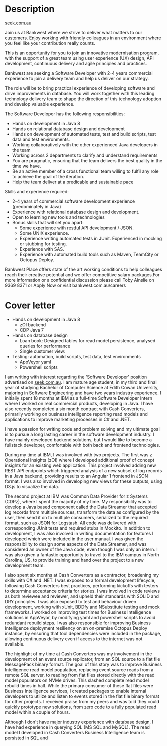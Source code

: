 # Description

[seek.com.au](https://www.seek.com.au/job/35235521)

Join us at Bankwest where we strive to deliver what matters to our customers. Enjoy working with friendly colleagues in an environment where you feel like your contribution really counts.

This is an opportunity for you to join an innovative modernisation program, with the support of a great team using user experience (UX) design, API development, continuous delivery and agile principles and practices.

Bankwest are seeking a Software Developer with 2-4 years commercial experience to join a delivery team and help us deliver on our strategy.

The role will be to bring practical experience of developing software and drive improvements in database. You will work together with this leading technology delivery team to shape the direction of this technology adoption and develop valuable experience.

The Software Developer has the following responsibilities:

- Hands on development in Java 8
- Hands on relational database design and development
- Hands on development of automated tests, test and build scripts, test data and test environments.
- Working collaboratively with the other experienced Java developers in the team
- Working across 2 departments to clarify and understand requirements
- You are pragmatic, ensuring that the team delivers the best quality in the time we have.
- Be an active member of a cross functional team willing to fulfil any role to achieve the goal of the iteration.
- Help the team deliver at a predicable and sustainable pace

Skills and experience required:

- 2-4 years of commercial software development experience (predominately in Java)
- Experience with relational database design and development.
- Open to learning new tools and technologies
- Bonus skills that will set you apart:
    - Some experience with restful API development / JSON.
    - Some UNIX experience.
    - Experience writing automated tests in JUnit. Experienced in mocking or stubbing for testing.
    - Experience with SAS.
    - Experience with automated build tools such as Maven, TeamCity or Octopus Deploy.
 
Bankwest Place offers state of the art working conditions to help colleagues reach their creative potential and we offer competitive salary packages.For more information or a confidential discussion please call Toby Ainslie on 9369 8371 or Apply Now or visit bankwest.com.au/careers

# Cover letter

- Hands on development in Java 8
    - zOI backend
    - CDP Java 7
- Hands on database design
    - Loan book: Designed tables for read model persistence, analysed queries for performance
    - Single customer view: 
- Testing: automation, build scripts, test data, test environments
    - AppVeyor yaml
    - Powershell scripts

I am writing with interest regarding the 'Software Developer' position advertised on [seek.com.au](https://www.seek.com.au/job/35235521). I am mature age student, in my third and final year of studying Bachelor of Computer Science at Edith Cowan University, majoring in Software Engineering and have two years industry experience. I initially spent 18 months at IBM as a full-time Software Developer Intern where I worked on real commercial products, developing in Java. I have also recently completed a six month contract with Cash Converters, primarily working on business intelligence reporting read models and applications to improve marketing processes in C# and .NET.

I have a passion for writing code and problem solving and my ultimate goal is to pursue a long lasting career in the software development industry. I have mainly developed backend solutions, but I would like to become a fullstack developer, comfortable with both back and frontend technologies.

During my time at IBM, I was involved with two projects. The first was z Operational Insights (zOI) where I developed additional proof of concept insights for an existing web application. This project involved adding new REST API endpoints which triggered analysis of a new subset of log records in a Java backend, providing results to an Angular 1 frontend in JSON format. I was also involved in developing new views for these outputs, using D3.js to visualize the data.

The second project at IBM was Common Data Provider for z Systems (CDPz), where I spent the majority of my time. My responsibility was to develop a Java based component called the Data Streamer that accepted log records from multiple sources, transform the data as configured by the user, then send it on to multiple consumers, serialized to the required format, such as JSON for Logstash. All code was delivered with corresponding JUnit tests and required stubs in Mockito. In addition to development, I was also involved in writing documentation for features I developed which were included in the user manual. I was given the responsibility to design some aspects of the Data Streamer, and was considered an owner of the Java code, even though I was only an intern. I was also given a fantastic opportunity to travel to the IBM campus in North Carolina, US, to provide training and hand over the project to a new development team.

I also spent six months at Cash Converters as a contractor, broadening my skills with C# and .NET. I was exposed to a formal development lifecycle, following Cash Converters best practices, performing kickoffs with testers to determine acceptance criteria for stories. I was involved in code reviews as both reviewee and reviewer, and upheld their standards with SOLID and DRY principles. I was also exposed to test and behaviour driven development, working with xUnit, BDDfy and NSubstitute testing and mock frameworks. I worked on improving test times for Business Intelligence solutions in AppVeyor, by modifying yaml and powershell scripts to avoid redundant rebuild steps. I was also responsible for improving Business Intelligence deployment resiliency on an on-premise Octopus Deploy instance, by ensuring that tool dependencies were included in the package, allowing continuous delivery even if access to the internet was not available.

The highlight of my time at Cash Converters was my involvement in the development of an event source replicator, from an SQL source to a flat file MessagePack binary format. The goal of this story was to improve Business Intelligence read model population, replacing event source reads from a remote SQL server, to reading from flat files stored directly with the read model populators on NVMe drives. This slashed complete read model rebuild times in half. While the primary consumer of these flat files were Business Intelligence services, I created packages to enable internal developers to utilize and listen to events stored in the flat file binary format for other projects. I received praise from my peers and was told they could quickly prototype new solutions, from zero code to a fully populated read model within a couple of hours.

Although I don't have major industry experience with database design, I have had experience in querying SQL (MS SQL and MySQL). The read model I developed in Cash Converters Business Intelligence team is persisted in SQL and 